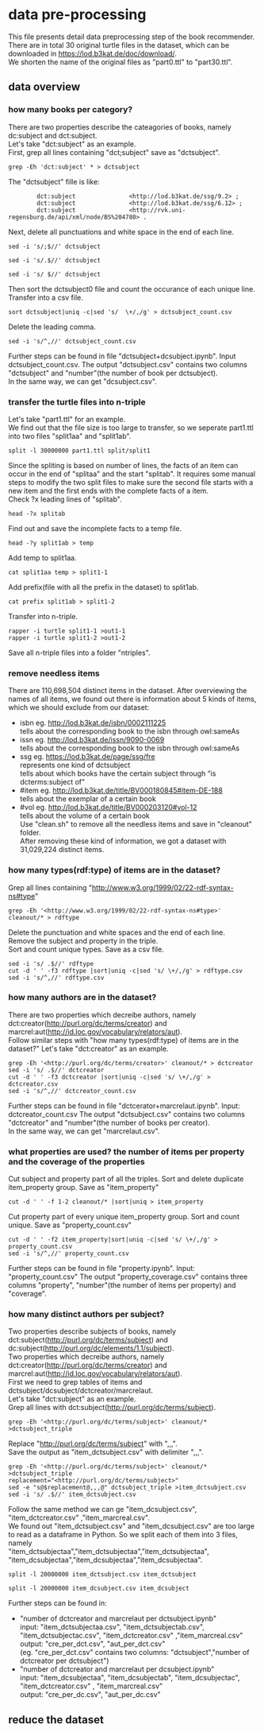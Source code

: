 # data pre-processing
This file presents detail data preprocessing step of the book recommender.  
There are in total 30 original turtle files in the dataset, which can be downloaded in https://lod.b3kat.de/doc/download/.  
We shorten the name of the original files as "part0.ttl" to "part30.ttl".  

## data overview
### how many books per category?
There are two properties describe the cateagories of books, namely dc:subject and dct:subject.  
Let's take "dct:subject" as an example.  
First, grep all lines containing "dct;subject" save as "dctsubject".  
```
grep -Eh 'dct:subject' * > dctsubject
```
The "dctsubject" fille is like:
```
        dct:subject               <http://lod.b3kat.de/ssg/9.2> ;
        dct:subject               <http://lod.b3kat.de/ssg/6.12> ;
        dct:subject               <http://rvk.uni-regensburg.de/api/xml/node/BS%204780> .
```
Next, delete all punctuations and white space in the end of each line.
```
sed -i 's/;$//' dctsubject
```
```
sed -i 's/.$//' dctsubject
```
```
sed -i 's/ $//' dctsubject
```
Then sort the dctsubject0 file and count the occurance of each unique line.  
Transfer into a csv file.
```
sort dctsubject|uniq -c|sed 's/  \+/,/g' > dctsubject_count.csv
```
Delete the leading comma.
```
sed -i 's/^,//' dctsubject_count.csv
```
Further steps can be found in file "dctsubject+dcsubject.ipynb".
Input dctsubject_count.csv.
The output "dctsubject.csv" contains two columns "dctsubject" and "number"(the number of book per dctsubject).  
In the same way, we can get "dcsubject.csv".  

### transfer the turtle files into n-triple
Let's take "part1.ttl" for an example.  
We find out that the file size is too large to transfer, so we seperate part1.ttl into two files "split1aa" and "split1ab".
```
split -l 30000000 part1.ttl split/split1 
```
Since the spliting is based on number of lines, the facts of an item can occur in the end of "splitaa" and the start "splitab". It requires some manual steps to modify the two split files to make sure the second file starts with a new item and the first ends with the complete facts of a item.  
Check ?x leading lines of "splitab".  
```
head -?x splitab
```
Find out and save the incomplete facts to a temp file.
```
head -?y split1ab > temp
```
Add temp to split1aa.
```
cat split1aa temp > split1-1
```
Add prefix(file with all the prefix in the dataset) to split1ab.
```
cat prefix split1ab > split1-2
```
Transfer into n-triple.
```
rapper -i turtle split1-1 >out1-1
rapper -i turtle split1-2 >out1-2
```
Save all n-triple files into a folder "ntriples".

### remove needless items
There are 110,698,504 distinct items in the dataset. After overviewing the names of all items, we found out there is information about 5 kinds of items, which we should exclude from our dataset:  
- isbn eg. <http://lod.b3kat.de/isbn/0002111225>  
tells about the corresponding book to the isbn through owl:sameAs  
- issn eg. <http://lod.b3kat.de/issn/9090-0069>  
tells about the corresponding book to the isbn through owl:sameAs  
- ssg eg. <https://lod.b3kat.de/page/ssg/fre>  
represents one kind of dctsubject  
tells about which books have the certain subject through “is dcterms:subject of”  
- #item eg. <http://lod.b3kat.de/title/BV000180845#item-DE-188>  
tells about the exemplar of a certain book  
- #vol eg. <http://lod.b3kat.de/title/BV000203120#vol-12>  
tells about the volume of a certain book  
Use "clean.sh" to remove all the needless items and save in "cleanout" folder.  
After removing these kind of information, we got a dataset with 31,029,224 distinct items.

### how many types(rdf:type) of items are in the dataset?
Grep all lines containing "<http://www.w3.org/1999/02/22-rdf-syntax-ns#type>"
```
grep -Eh '<http://www.w3.org/1999/02/22-rdf-syntax-ns#type>' cleanout/* > rdftype
```
Delete the punctuation and white spaces and the end of each line.   
Remove the subject and property in the triple.  
Sort and count unique types.
Save as a csv file.
```
sed -i 's/ .$//' rdftype
cut -d ' ' -f3 rdftype |sort|uniq -c|sed 's/ \+/,/g' > rdftype.csv
sed -i 's/^,//' rdftype.csv
```

### how many authors are in the dataset?
There are two properties which decreibe authors, namely dct:creator(<http://purl.org/dc/terms/creator>) and marcrel:aut(<http://id.loc.gov/vocabulary/relators/aut>).   
Follow similar steps with "how many types(rdf:type) of items are in the dataset?"
Let's take "dct:creator" as an example.  
```
grep -Eh '<http://purl.org/dc/terms/creator>' cleanout/* > dctcreator
sed -i 's/ .$//' dctcreator
cut -d ' ' -f3 dctcreator |sort|uniq -c|sed 's/ \+/,/g' > dctcreator.csv
sed -i 's/^,//' dctcreator_count.csv
```
Further steps can be found in file "dctcerator+marcrelaut.ipynb". 
Input: dctcreator_count.csv
The output "dctsubject.csv" contains two columns "dctcreator" and "number"(the number of books per creator).  
In the same way, we can get "marcrelaut.csv".  

### what properties are used? the number of items per property and the coverage of the properties
Cut subject and property part of all the triples.
Sort and delete duplicate item_property group.
Save as "item_property"
```
cut -d ' ' -f 1-2 cleanout/* |sort|uniq > item_property
```
Cut property part of every unique item_property group.
Sort and count unique.
Save as "property_count.csv"
```
cut -d ' ' -f2 item_property|sort|uniq -c|sed 's/ \+/,/g' > property_count.csv
sed -i 's/^,//' property_count.csv
```
Further steps can be found in file "property.ipynb". 
Input: "property_count.csv"
The output "property_coverage.csv" contains three columns "property", "number"(the number of items per property) and "coverage".  
 
 ### how many distinct authors per subject?
Two properties describe subjects of books, namely dct:subject(<http://purl.org/dc/terms/subject>) and dc:subject(<http://purl.org/dc/elements/1.1/subject>).  
Two properties which decreibe authors, namely dct:creator(<http://purl.org/dc/terms/creator>) and marcrel:aut(<http://id.loc.gov/vocabulary/relators/aut>).  
First we need to grep tables of items and dctsubject/dcsubject/dctcreator/marcrelaut.  
Let's take "dct:subject" as an example.   
Grep all lines with dct:subject(<http://purl.org/dc/terms/subject>).  
```
grep -Eh '<http://purl.org/dc/terms/subject>' cleanout/* >dctsubject_triple
```
Replace "<http://purl.org/dc/terms/subject>" with ",,,".  
Save the output as "item_dctsubject.csv" with delimiter ",,,".  
```
grep -Eh '<http://purl.org/dc/terms/subject>' cleanout/*  >dctsubject_triple
replacement="<http://purl.org/dc/terms/subject>"
sed -e "s@$replacement@,,,@" dctsubject_triple >item_dctsubject.csv
sed -i 's/ .$//' item_dctsubject.csv
```
Follow the same method we can ge "item_dcsubject.csv", "item_dctcreator.csv" ,"item_marcreal.csv".    
We found out "item_dctsubject.csv" and "item_dcsubject.csv" are too large to read as a dataframe in Python. So we split each of them into 3 files, namely   
"item_dctsubjectaa","item_dctsubjectaa","item_dctsubjectaa",    
"item_dcsubjectaa","item_dcsubjectaa","item_dcsubjectaa".    
```
split -l 20000000 item_dctsubject.csv item_dctsubject
```
```
split -l 20000000 item_dcsubject.csv item_dcsubject
```
Further steps can be found in:    
- "number of dctcreator and marcrelaut per dctsubject.ipynb"  
input: "item_dctsubjectaa.csv", "item_dctsubjectab.csv", "item_dctsubjectac.csv", "item_dctcreator.csv" ,"item_marcreal.csv"
output: "cre_per_dct.csv", "aut_per_dct.csv"  
(eg. "cre_per_dct.csv" contains two columns: "dctsubject","number of dctcreator per dctsubject")  
- "number of dctcreator and marcrelaut per dcsubject.ipynb"  
input: "item_dcsubjectaa", "item_dcsubjectab", "item_dcsubjectac", "item_dctcreator.csv" , "item_marcreal.csv"    
output: "cre_per_dc.csv", "aut_per_dc.csv"  

## reduce the dataset

